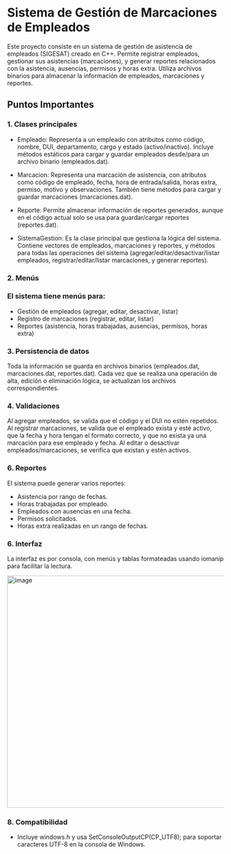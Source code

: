 # Sistema de Gestión de Marcaciones de Empleados
Este proyecto consiste en un sistema de gestión de asistencia de empleados (SIGESAT) creado en C++. Permite registrar empleados, gestionar sus asistencias (marcaciones), y generar reportes relacionados con la asistencia, ausencias, permisos y horas extra. Utiliza archivos binarios para almacenar la información de empleados, marcaciones y reportes.


## Puntos Importantes
### 1. Clases principales
- Empleado: Representa a un empleado con atributos como código, nombre, DUI, departamento, cargo y estado (activo/inactivo). Incluye métodos estáticos para cargar y guardar empleados desde/para un archivo binario (empleados.dat).

- Marcacion: Representa una marcación de asistencia, con atributos como código de empleado, fecha, hora de entrada/salida, horas extra, permiso, motivo y observaciones. También tiene métodos para cargar y guardar marcaciones (marcaciones.dat).

- Reporte: Permite almacenar información de reportes generados, aunque en el código actual solo se usa para guardar/cargar reportes (reportes.dat).

- SistemaGestion: Es la clase principal que gestiona la lógica del sistema. Contiene vectores de empleados, marcaciones y reportes, y métodos para todas las operaciones del sistema (agregar/editar/desactivar/listar empleados, registrar/editar/listar marcaciones, y generar reportes).

### 2. Menús
### El sistema tiene menús para:

- Gestión de empleados (agregar, editar, desactivar, listar)
- Registro de marcaciones (registrar, editar, listar)
- Reportes (asistencia, horas trabajadas, ausencias, permisos, horas extra)

### 3. Persistencia de datos
Toda la información se guarda en archivos binarios (empleados.dat, marcaciones.dat, reportes.dat). Cada vez que se realiza una operación de alta, edición o eliminación lógica, se actualizan los archivos correspondientes.

### 4. Validaciones
Al agregar empleados, se valida que el código y el DUI no estén repetidos.
Al registrar marcaciones, se valida que el empleado exista y esté activo, que la fecha y hora tengan el formato correcto, y que no exista ya una marcación para ese empleado y fecha.
Al editar o desactivar empleados/marcaciones, se verifica que existan y estén activos.

### 6. Reportes

El sistema puede generar varios reportes:

- Asistencia por rango de fechas.
- Horas trabajadas por empleado.
- Empleados con ausencias en una fecha.
- Permisos solicitados.
- Horas extra realizadas en un rango de fechas.
  
### 6. Interfaz
La interfaz es por consola, con menús y tablas formateadas usando iomanip para facilitar la lectura.

<img width="1062" height="539" alt="image" src="https://github.com/user-attachments/assets/9d55b4f5-003e-4f8f-8db5-d6277918f69a" />

### 8. Compatibilidad
- Incluye windows.h y usa SetConsoleOutputCP(CP_UTF8); para soportar caracteres UTF-8 en la consola de Windows.
